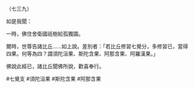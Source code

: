 （七三九）

如是我聞：

一時，佛住舍衛國祇樹給孤獨園。

爾時，世尊告諸比丘……如上說。差別者：「若比丘修習七覺分，多修習已，當得四果。何等為四？謂須陀洹果、斯陀含果、阿那含果、阿羅漢果。」

佛說此經已，諸比丘聞佛所說，歡喜奉行。



#七覺支
#須陀洹果
#斯陀含果
#阿那含果
